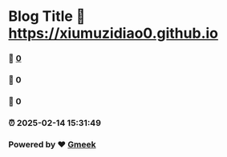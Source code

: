# Blog Title :link: https://xiumuzidiao0.github.io 
### :page_facing_up: [0](https://xiumuzidiao0.github.io/tag.html) 
### :speech_balloon: 0 
### :hibiscus: 0 
### :alarm_clock: 2025-02-14 15:31:49 
### Powered by :heart: [Gmeek](https://github.com/Meekdai/Gmeek)

